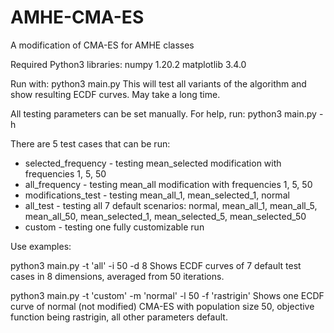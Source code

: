 # AMHE-CMA-ES
A modification of CMA-ES for AMHE classes

Required Python3 libraries:
numpy 1.20.2
matplotlib 3.4.0

Run with:
python3 main.py
This will test all variants of the algorithm and show resulting ECDF curves.
May take a long time.

All testing parameters can be set manually. For help, run:
python3 main.py -h

There are 5 test cases that can be run:
- selected_frequency - testing mean_selected modification with frequencies 1, 5, 50
- all_frequency - testing mean_all modification with frequencies 1, 5, 50
- modifications_test - testing mean_all_1, mean_selected_1, normal
- all_test - testing all 7 default scenarios:
    normal, mean_all_1, mean_all_5, mean_all_50, mean_selected_1, mean_selected_5, mean_selected_50
- custom - testing one fully customizable run

Use examples:

python3 main.py -t 'all' -i 50 -d 8
Shows ECDF curves of 7 default test cases in 8 dimensions, averaged from 50 iterations.

python3 main.py -t 'custom' -m 'normal' -l 50 -f 'rastrigin'
Shows one ECDF curve of normal (not modified) CMA-ES with population size 50, objective function being rastrigin, all other parameters default.